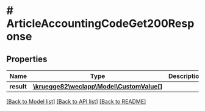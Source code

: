 # # ArticleAccountingCodeGet200Response

## Properties

Name | Type | Description | Notes
------------ | ------------- | ------------- | -------------
**result** | [**\kruegge82\weclapp\Model\CustomValue[]**](CustomValue.md) |  | [optional]

[[Back to Model list]](../../README.md#models) [[Back to API list]](../../README.md#endpoints) [[Back to README]](../../README.md)
